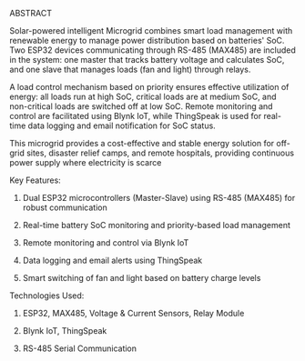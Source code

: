 ABSTRACT

Solar-powered intelligent Microgrid combines smart load management with renewable energy to manage power distribution based on batteries' SoC. Two ESP32 devices communicating through RS-485 (MAX485) are included in the system: one master that tracks battery voltage and calculates SoC, and one slave that manages loads (fan and light) through relays.

A load control mechanism based on priority ensures effective utilization of energy: all loads run at high SoC, critical loads are at medium SoC, and non-critical loads are switched off at low SoC. Remote monitoring and control are facilitated using Blynk IoT, while ThingSpeak is used for real-time data logging and email notification for SoC status.

This microgrid provides a cost-effective and stable energy solution for off-grid sites, disaster relief camps, and remote hospitals, providing continuous power supply where electricity is scarce

Key Features:

1. Dual ESP32 microcontrollers (Master-Slave) using RS-485 (MAX485) for robust communication

2. Real-time battery SoC monitoring and priority-based load management

3. Remote monitoring and control via Blynk IoT

4. Data logging and email alerts using ThingSpeak

5. Smart switching of fan and light based on battery charge levels

Technologies Used:

1. ESP32, MAX485, Voltage & Current Sensors, Relay Module

2. Blynk IoT, ThingSpeak

3. RS-485 Serial Communication
   
